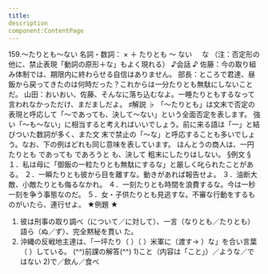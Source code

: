 ```yaml
---
title:
description
component:ContentPage
---
```



159.～たりとも～ない
名詞・数詞： × ＋ たりとも ～ ない
    な
（注：否定形の他に、禁止表現「動詞の原形＋な」もよく現れる）
♪会話 ♪
佐藤：今の取り組み体制では、期限内に終わらせる自信はありません。 部長：ところで君達、昼飯から戻ってきたのは何時だった？これからは一分たりとも無駄にしないことだ。 山田：おいおい、佐藤、そんなに落ち込むなよ。一睡たりともするなって言われなかっただけ、まだましだよ。
♯解説 ♭
「～たりとも」は文末で否定の表現と呼応して「～であっても、決して～ない」という全面否定を表します。 強い「～も～ない」に相当すると考えればいいでしょう。前に来る語は「一」と結びついた数詞が多く、また文 末で禁止の「～な」と呼応することも多いでしょう。なお、下の例はどれも同じ意味を表しています。
ほんとうの商人は、一円
たりとも
であっても
であろうと
も、決して
粗末にしたりはしない。
§例文 §
１．私は母に「御飯の一粒たりとも無駄にするな」と厳しく叱られたことがある。
２．一瞬たりとも彼から目を離すな。動きがあれば報告せよ。
３．油断大敵、小敵たりとも侮るなかれ。
４．一刻たりとも時間を浪費するな。今は一秒一刻を争う事態なのだ。
５．女・子供たりとも見逃すな。不審な行動をするものがいたら、連行せよ。
★例題 ★
1) 彼は刑事の取り調べ（について／に対して）、一言（なりとも／たりとも）語ら（ぬ／ず）、完全黙秘を貫い
た。    
2) 沖縄の反戦地主達は、「一坪たり（ ）（ ）米軍に（渡す→ ）な」を合い言葉（ ）している。
(^^)前課の解答(^^)
1)こと（内容は「こと」）／ような／ではない
2)で／飲ん／食べ
